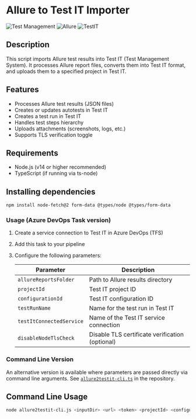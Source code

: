 # Allure to Test IT Importer

![Test Management](https://img.shields.io/badge/Test-Management-blue) 
![Allure](https://img.shields.io/badge/Integration-Allure-orange) 
![TestIT](https://img.shields.io/badge/Integration-TestIT-green)

## Description

This script imports Allure test results into Test IT (Test Management System). It processes Allure report files, converts them into Test IT format, and uploads them to a specified project in Test IT.

## Features

- Processes Allure test results (JSON files)
- Creates or updates autotests in Test IT
- Creates a test run in Test IT
- Handles test steps hierarchy
- Uploads attachments (screenshots, logs, etc.)
- Supports TLS verification toggle

## Requirements

- Node.js (v14 or higher recommended)
- TypeScript (if running via ts-node)

## Installing dependencies

```bash
npm install node-fetch@2 form-data @types/node @types/form-data 
```

### Usage (Azure DevOps Task version)

1. Create a service connection to Test IT in Azure DevOps (TFS)
2. Add this task to your pipeline
3. Configure the following parameters:

   | Parameter | Description |
   |-----------|-------------|
   | `allureReportsFolder` | Path to Allure results directory |
   | `projectId` | Test IT project ID |
   | `configurationId` | Test IT configuration ID |
   | `testRunName` | Name for the test run in Test IT |
   | `testItConnectedService` | Name of the Test IT service connection |
   | `disableNodeTlsCheck` | Disable TLS certificate verification (optional) |

### Command Line Version

An alternative version is available where parameters are passed directly via command line arguments. See [`allure2testit-cli.ts`](allure2testit-cli.ts) in the repository.

## Command Line Usage

```bash
node allure2testit-cli.js <inputDir> <url> <token> <projectId> <configurationId> <testRunName>
```


